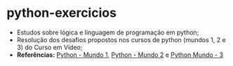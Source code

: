 # python-exercicios
* Estudos sobre lógica e linguagem de programação em python;
* Resolução dos desafios propostos nos cursos de python (mundos 1, 2 e 3) do Curso em Vídeo;
* **Referências:** [Python - Mundo 1](https://www.cursoemvideo.com/curso/python-3-mundo-1/), [Python - Mundo 2](https://www.cursoemvideo.com/curso/python-3-mundo-2/) e [Python Mundo - 3](https://www.cursoemvideo.com/curso/python-3-mundo-3/)
